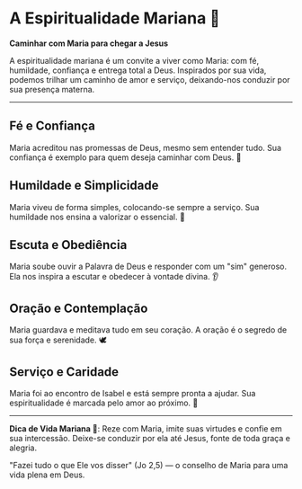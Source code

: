 # A Espiritualidade Mariana 🌹

**Caminhar com Maria para chegar a Jesus**

A espiritualidade mariana é um convite a viver como Maria: com fé, humildade, confiança e entrega total a Deus. Inspirados por sua vida, podemos trilhar um caminho de amor e serviço, deixando-nos conduzir por sua presença materna.

---

## Fé e Confiança
Maria acreditou nas promessas de Deus, mesmo sem entender tudo. Sua confiança é exemplo para quem deseja caminhar com Deus. 🙏

## Humildade e Simplicidade
Maria viveu de forma simples, colocando-se sempre a serviço. Sua humildade nos ensina a valorizar o essencial. 🌱

## Escuta e Obediência
Maria soube ouvir a Palavra de Deus e responder com um "sim" generoso. Ela nos inspira a escutar e obedecer à vontade divina. 👂

## Oração e Contemplação
Maria guardava e meditava tudo em seu coração. A oração é o segredo de sua força e serenidade. 🕊️

## Serviço e Caridade
Maria foi ao encontro de Isabel e está sempre pronta a ajudar. Sua espiritualidade é marcada pelo amor ao próximo. 🤲

---

**Dica de Vida Mariana 💐**:
Reze com Maria, imite suas virtudes e confie em sua intercessão. Deixe-se conduzir por ela até Jesus, fonte de toda graça e alegria.

"Fazei tudo o que Ele vos disser" (Jo 2,5) — o conselho de Maria para uma vida plena em Deus.
